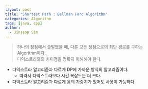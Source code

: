 ```yaml
---
layout: post
title: "Shortest Path : Bellman Ford Algorithm"
categories: Algorithm
tags: [java, cpp]
author:
  - Jinseop Sim
---
```

> 하나의 정점에서 출발했을 때, 다른 모든 정점으로의 최단 경로를 구하는 Algorithm이다.  
> 다익스트라와의 차이점을 명확히 이해해야 한다.

- 다익스트라 알고리즘과 다르게 DP에 가까운 방식의 알고리즘이다.
  - 따라서 다익스트라보다 시간 복잡도는 더 크다.
- 다익스트라 알고리즘과 다르게 음의 가중치가 있어도 사용이 가능하다.

